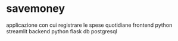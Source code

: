 # savemoney

applicazione con cui registrare le spese quotidiane
frontend python streamlit
backend python flask
db postgresql
